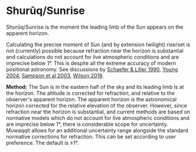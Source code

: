 # Shurūq/Sunrise
Shurūq/Sunrise is the moment the leading limb of the Sun appears on the apparent horizon.

<note type="warning">Calculating the precise moment of Sun (and by extension twilight) rise/set is not (currently) possible because refraction near the horizon is substantial and calculations do not account for live atmospheric conditions and are imprecise below 1°. This is despite all the extreme accuracy of modern positional astronomy. See discussions by [Schaefer & Liller 1990](http://articles.adsabs.harvard.edu/cgi-bin/nph-iarticle_query?bibcode=1990PASP..102..796S&db_key=AST&page_ind=0&data_type=GIF&type=SCREEN_VIEW&classic=YES), [Young 2004](https://iopscience.iop.org/article/10.1086/420806/pdf), [Sampson et al 2003](http://www.jstor.org/stable/10.1086/378214), [Wilson 2018](https://digitalcommons.mtu.edu/etdr/697).</note>

**Method:** The Sun is in the eastern half of the sky and its leading limb is at the horizon. The altitude is corrected for refraction, and relative to the observer's apparent horizon. The apparent horizon is the astronomical horizon corrected for the relative elevation of the observer. However, since refraction near the horizon is substantial, and current methods are based on normative models which do not account for live atmospheric conditions and are imprecise below 1°, there is considerable scope for uncertainty. Muwaqqit allows for an additional uncertainty range alongside the standard normative corrections for refraction. This can be set according to user preference. The default is ±1°.
